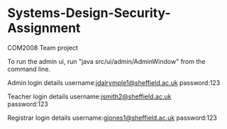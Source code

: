 # Systems-Design-Security-Assignment
COM2008 Team project

To run the admin ui, run "java src/ui/admin/AdminWindow" from the command line.

Admin login details
username:jdalrymple1@sheffield.ac.uk
password:123

Teacher login details
username:jsmith2@sheffield.ac.uk    
password:123

Registrar login details
username:gjones1@sheffield.ac.uk
password:123